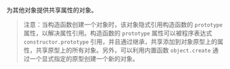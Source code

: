 为其他对象提供共享属性的对象。

> 注意：当构造函数创建一个对象时，该对象隐式引用构造函数的 `prototype` 属性，以解决属性引用。构造函数的 `prototype` 属性可以被程序表达式 `constructor.prototype` 引用，并且通过继承，共享添加到对象原型上的属性，共享原型上的所有对象。另外，可以利用内置函数 `object.create` 通过一个显式指定的原型创建一个新的对象。
